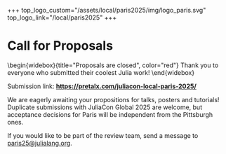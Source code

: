 +++
top_logo_custom="/assets/local/paris2025/img/logo_paris.svg"
top_logo_link="/local/paris2025"
+++

# Call for Proposals

\begin{widebox}{title="Proposals are closed", color="red"}
  Thank you to everyone who submitted their coolest Julia work!
\end{widebox}

Submission link: **<https://pretalx.com/juliacon-local-paris-2025/>**

We are eagerly awaiting your propositions for talks, posters and tutorials!
Duplicate submissions with JuliaCon Global 2025 are welcome, but acceptance decisions for Paris will be independent from the Pittsburgh ones.

If you would like to be part of the review team, send a message to [paris25@julialang.org](mailto:paris25@julialang.org).